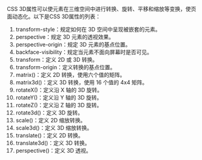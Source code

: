 CSS 3D属性可以使元素在三维空间中进行转换、旋转、平移和缩放等变换，使页面动态化。以下是CSS 3D属性的列表：

1. transform-style：规定如何在 3D 空间中呈现被嵌套的元素。
2. perspective：规定 3D 元素的透视效果。
3. perspective-origin：规定 3D 元素的基点位置。
4. backface-visibility：规定当元素不面向屏幕时是否可见。
5. transform：定义 2D 或 3D 转换。
6. transform-origin：定义转换的基点位置。
7. matrix()：定义 2D 转换，使用六个值的矩阵。
8. matrix3d()：定义 3D 转换，使用 16 个值的 4x4 矩阵。
9. rotateX()：定义沿 X 轴的 3D 旋转。
10. rotateY()：定义沿 Y 轴的 3D 旋转。
11. rotateZ()：定义沿 Z 轴的 3D 旋转。
12. rotate3d()：定义 3D 旋转。
13. scale()：定义 2D 缩放转换。
14. scale3d()：定义 3D 缩放转换。
15. translate()：定义 2D 转换。
16. translate3d()：定义 3D 转换。
17. perspective()：定义 3D 透视。